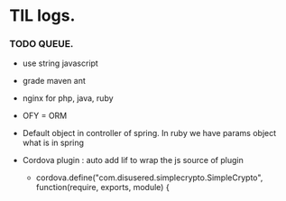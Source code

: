 # TIL logs.


### TODO QUEUE.

- use string javascript

- grade maven ant

- nginx for php, java, ruby

- OFY = ORM
- Default object in controller of spring. In ruby we have params object what is in spring

- Cordova plugin : auto add lif to wrap the js source of plugin 
  -  cordova.define("com.disusered.simplecrypto.SimpleCrypto", function(require, exports, module) {
